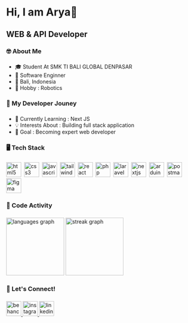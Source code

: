 <h1 align="left">Hi, I am Arya👋</h1>

###

<h2 align="left">WEB & API Developer</h2>

###

<h3 align="left">🤓 About Me</h3>

###

<ul>
  <li>🎓 Student At SMK TI BALI GLOBAL DENPASAR</li>
  <li>🔧 Software Enginner</li> 
  <li>📍 Bali, Indonesia</li>  
  <li>🤖 Hobby : Robotics</li>  
</ul>

###

<h3 align="left">🚀 My Developer Jouney</h3>

###

<ul>
  <li>🌱 Currently Learning : Next JS</li>
  <li>💡 Interests About : Building full stack application</li> 
  <li>🎯 Goal : Becoming expert web developer</li> 
</ul>

###

<h3 align="left">🖥️ Tech Stack</h3>

###

<div align="left">
  <img src="https://img.shields.io/badge/HTML5-E34F26?logo=html5&logoColor=white&style=for-the-badge" height="40" alt="html5 logo"  />
  <img width="0" />
  <img src="https://img.shields.io/badge/CSS3-1572B6?logo=css3&logoColor=white&style=for-the-badge" height="40" alt="css3 logo"  />
  <img width="0" />
  <img src="https://img.shields.io/badge/JavaScript-F7DF1E?logo=javascript&logoColor=black&style=for-the-badge" height="40" alt="javascript logo"  />
  <img width="0" />
  <img src="https://img.shields.io/badge/Tailwind CSS-06B6D4?logo=tailwindcss&logoColor=black&style=for-the-badge" height="40" alt="tailwindcss logo"  />
  <img width="0" />
  <img src="https://img.shields.io/badge/React-61DAFB?logo=react&logoColor=black&style=for-the-badge" height="40" alt="react logo"  />
  <img width="0" />
  <img src="https://img.shields.io/badge/PHP-777BB4?logo=php&logoColor=black&style=for-the-badge" height="40" alt="php logo"  />
  <img width="0" />
  <img src="https://img.shields.io/badge/Laravel-FF2D20?logo=laravel&logoColor=white&style=for-the-badge" height="40" alt="laravel logo"  />
  <img width="0" />
  <img src="https://img.shields.io/badge/Next.js-000000?logo=nextdotjs&logoColor=white&style=for-the-badge" height="40" alt="nextjs logo"  />
  <img width="0" />
  <img src="https://img.shields.io/badge/Arduino-00979D?logo=arduino&logoColor=white&style=for-the-badge" height="40" alt="arduino logo"  />
  <img width="0" />
  <img src="https://img.shields.io/badge/Postman-FF6C37?logo=postman&logoColor=black&style=for-the-badge" height="40" alt="postman logo"  />
  <img width="0" />
  <img src="https://img.shields.io/badge/Figma-F24E1E?logo=figma&logoColor=white&style=for-the-badge" height="40" alt="figma logo"  />
</div>

###


<h3 align="left">🌟 Code Activity</h3>

###

<div align="left">
  <img src="https://github-readme-stats.vercel.app/api/top-langs?username=aryndraa&locale=en&hide_title=false&layout=compact&card_width=320&langs_count=4&theme=aura&hide_border=false&order=2" height="155" alt="languages graph"  />
  <img src="https://streak-stats.demolab.com?user=aryndraa&locale=en&mode=weekly&theme=aura&hide_border=false&border_radius=5&order=3" height="155" alt="streak graph"  />
</div>

###

<h3 align="left">🤝 Let's Connect!</h3>

###

<div align="left">
  <a href="https://www.behance.net/arygrapdesign" target="_blank">
    <img src="https://img.shields.io/static/v1?message=Behance&logo=behance&label=&color=1769ff&logoColor=white&labelColor=&style=for-the-badge" height="40" alt="behance logo"  />
  </a>
  <a href="https://www.instagram.com/aryandrxx/" target="_blank">
    <img src="https://img.shields.io/static/v1?message=Instagram&logo=instagram&label=&color=E4405F&logoColor=white&labelColor=&style=for-the-badge" height="40" alt="instagram logo"  />
  </a>
  <a href="https://www.linkedin.com/in/mahendra-arya-12a6a130b/?trk=opento_sprofile_details" target="_blank">
    <img src="https://img.shields.io/static/v1?message=LinkedIn&logo=linkedin&label=&color=0077B5&logoColor=white&labelColor=&style=for-the-badge" height="40" alt="linkedin logo"  />
  </a>
</div>

